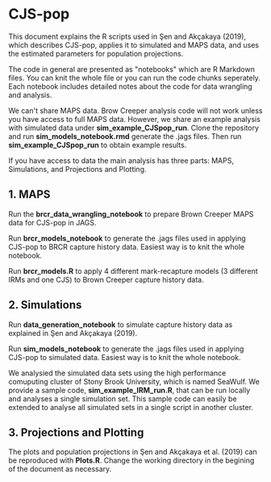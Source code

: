# CJS-pop

This document explains the R scripts used in Şen and Akçakaya (2019), which describes CJS-pop, applies it to simulated and MAPS data, and uses the estimated parameters for population projections. 

The code in general are presented as "notebooks" which are R Markdown files. You can knit the whole file or you can run the code chunks seperately. Each notebook includes detailed notes about the code for data wrangling and analysis.

We can't share MAPS data. Brow Creeper analysis code will not work unless you have access to full MAPS data. However, we share an example analysis with simulated data under **sim_example_CJSpop_run**. Clone the repository and run **sim_models_notebook.rmd** generate the .jags files. Then run **sim_example_CJSpop_run** to obtain example results.

If you have access to data the main analysis has three parts: MAPS, Simulations, and Projections and Plotting.

## 1. MAPS

Run the **brcr_data_wrangling_notebook** to prepare Brown Creeper MAPS data for CJS-pop in JAGS.

Run **brcr_models_notebook** to generate the .jags files used in applying CJS-pop to BRCR capture history data. Easiest way is to knit the whole notebook.

Run **brcr_models.R** to apply 4 different mark-recapture models (3 different IRMs and one CJS) to Brown Creeper capture history data.

## 2. Simulations

Run **data_generation_notebook** to simulate capture history data as explained in Şen and Akçakaya (2019). 

Run **sim_models_notebook** to generate the .jags files used in applying CJS-pop to simulated data. Easiest way is to knit the whole notebook.

We analysied the simulated data sets using the high performance comuputing cluster of Stony Brook University, which is named SeaWulf. We provide a sample code, **sim_example_IRM_run.R**, that can be run locally and analyses a single simulation set. This sample code can easily be extended to analyse all simulated sets in a single script in another cluster. 

## 3. Projections and Plotting

The plots and population projections in Şen and Akçakaya et al. (2019) can be reproduced with **Plots.R**. Change the working directory in the begining of the document as necessary. 


